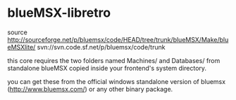 blueMSX-libretro
================

source http://sourceforge.net/p/bluemsx/code/HEAD/tree/trunk/blueMSX/Make/blueMSXlite/
svn://svn.code.sf.net/p/bluemsx/code/trunk

this core requires the two folders named Machines/ and Databases/ from standalone blueMSX
copied inside your frontend's system directory.

you can get these from the official windows standalone version of bluemsx (http://www.bluemsx.com/)
or any other binary package.
